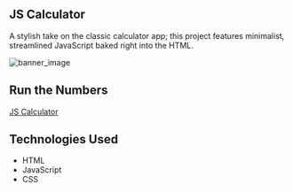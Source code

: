 ## JS Calculator
A stylish take on the classic calculator app; this project features minimalist, streamlined JavaScript baked right into the HTML.

![banner_image](https://i.imgur.com/ElkG7G9.png)

## Run the Numbers
[JS Calculator](https://js-calculator-hurx.onrender.com/)

## Technologies Used
* HTML
* JavaScript
* CSS